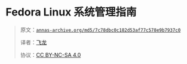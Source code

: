 # Fedora Linux 系统管理指南

> 原文：[`annas-archive.org/md5/7c78dbc0c182d53af77c578e9b7937c0`](https://annas-archive.org/md5/7c78dbc0c182d53af77c578e9b7937c0)
> 
> 译者：[飞龙](https://github.com/wizardforcel)
> 
> 协议：[CC BY-NC-SA 4.0](http://creativecommons.org/licenses/by-nc-sa/4.0/)